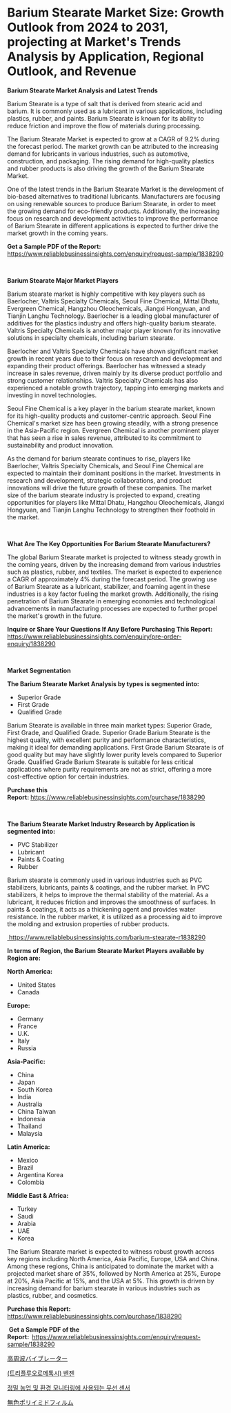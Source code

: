 <p><h1>Barium Stearate Market Size: Growth Outlook from 2024 to 2031, projecting at Market's Trends Analysis by Application, Regional Outlook, and Revenue</h1></p><p><strong>Barium Stearate Market Analysis and Latest Trends</strong></p>
<p><p>Barium Stearate is a type of salt that is derived from stearic acid and barium. It is commonly used as a lubricant in various applications, including plastics, rubber, and paints. Barium Stearate is known for its ability to reduce friction and improve the flow of materials during processing.</p><p>The Barium Stearate Market is expected to grow at a CAGR of 9.2% during the forecast period. The market growth can be attributed to the increasing demand for lubricants in various industries, such as automotive, construction, and packaging. The rising demand for high-quality plastics and rubber products is also driving the growth of the Barium Stearate Market.</p><p>One of the latest trends in the Barium Stearate Market is the development of bio-based alternatives to traditional lubricants. Manufacturers are focusing on using renewable sources to produce Barium Stearate, in order to meet the growing demand for eco-friendly products. Additionally, the increasing focus on research and development activities to improve the performance of Barium Stearate in different applications is expected to further drive the market growth in the coming years.</p></p>
<p><strong>Get a Sample PDF of the Report:&nbsp;</strong> <a href="https://www.reliablebusinessinsights.com/enquiry/request-sample/1838290">https://www.reliablebusinessinsights.com/enquiry/request-sample/1838290</a></p>
<p>&nbsp;</p>
<p><strong>Barium Stearate Major Market Players</strong></p>
<p><p>Barium stearate market is highly competitive with key players such as Baerlocher, Valtris Specialty Chemicals, Seoul Fine Chemical, Mittal Dhatu, Evergreen Chemical, Hangzhou Oleochemicals, Jiangxi Hongyuan, and Tianjin Langhu Technology. Baerlocher is a leading global manufacturer of additives for the plastics industry and offers high-quality barium stearate. Valtris Specialty Chemicals is another major player known for its innovative solutions in specialty chemicals, including barium stearate.</p><p>Baerlocher and Valtris Specialty Chemicals have shown significant market growth in recent years due to their focus on research and development and expanding their product offerings. Baerlocher has witnessed a steady increase in sales revenue, driven mainly by its diverse product portfolio and strong customer relationships. Valtris Specialty Chemicals has also experienced a notable growth trajectory, tapping into emerging markets and investing in novel technologies.</p><p>Seoul Fine Chemical is a key player in the barium stearate market, known for its high-quality products and customer-centric approach. Seoul Fine Chemical's market size has been growing steadily, with a strong presence in the Asia-Pacific region. Evergreen Chemical is another prominent player that has seen a rise in sales revenue, attributed to its commitment to sustainability and product innovation.</p><p>As the demand for barium stearate continues to rise, players like Baerlocher, Valtris Specialty Chemicals, and Seoul Fine Chemical are expected to maintain their dominant positions in the market. Investments in research and development, strategic collaborations, and product innovations will drive the future growth of these companies. The market size of the barium stearate industry is projected to expand, creating opportunities for players like Mittal Dhatu, Hangzhou Oleochemicals, Jiangxi Hongyuan, and Tianjin Langhu Technology to strengthen their foothold in the market.</p></p>
<p>&nbsp;</p>
<p><strong>What Are The Key Opportunities For Barium Stearate Manufacturers?</strong></p>
<p><p>The global Barium Stearate market is projected to witness steady growth in the coming years, driven by the increasing demand from various industries such as plastics, rubber, and textiles. The market is expected to experience a CAGR of approximately 4% during the forecast period. The growing use of Barium Stearate as a lubricant, stabilizer, and foaming agent in these industries is a key factor fueling the market growth. Additionally, the rising penetration of Barium Stearate in emerging economies and technological advancements in manufacturing processes are expected to further propel the market's growth in the future.</p></p>
<p><strong>Inquire or Share Your Questions If Any Before Purchasing This Report:</strong> <a href="https://www.reliablebusinessinsights.com/enquiry/pre-order-enquiry/1838290">https://www.reliablebusinessinsights.com/enquiry/pre-order-enquiry/1838290</a></p>
<p>&nbsp;</p>
<p><strong>Market Segmentation</strong></p>
<p><strong>The Barium Stearate Market Analysis by types is segmented into:</strong></p>
<p><ul><li>Superior Grade</li><li>First Grade</li><li>Qualified Grade</li></ul></p>
<p><p>Barium Stearate is available in three main market types: Superior Grade, First Grade, and Qualified Grade. Superior Grade Barium Stearate is the highest quality, with excellent purity and performance characteristics, making it ideal for demanding applications. First Grade Barium Stearate is of good quality but may have slightly lower purity levels compared to Superior Grade. Qualified Grade Barium Stearate is suitable for less critical applications where purity requirements are not as strict, offering a more cost-effective option for certain industries.</p></p>
<p><strong>Purchase this Report:&nbsp;</strong><a href="https://www.reliablebusinessinsights.com/purchase/1838290">https://www.reliablebusinessinsights.com/purchase/1838290</a></p>
<p>&nbsp;</p>
<p><strong>The Barium Stearate Market Industry Research by Application is segmented into:</strong></p>
<p><ul><li>PVC Stabilizer</li><li>Lubricant</li><li>Paints & Coating</li><li>Rubber</li></ul></p>
<p><p>Barium stearate is commonly used in various industries such as PVC stabilizers, lubricants, paints & coatings, and the rubber market. In PVC stabilizers, it helps to improve the thermal stability of the material. As a lubricant, it reduces friction and improves the smoothness of surfaces. In paints & coatings, it acts as a thickening agent and provides water resistance. In the rubber market, it is utilized as a processing aid to improve the molding and extrusion properties of rubber products.</p></p>
<p><a href="https://www.reliablebusinessinsights.com/barium-stearate-r1838290">&nbsp;https://www.reliablebusinessinsights.com/barium-stearate-r1838290</a></p>
<p><strong>In terms of Region, the Barium Stearate Market Players available by Region are:</strong></p>
<p>
    <p> <strong> North America: </strong>
        <ul>
            <li>United States</li>
            <li>Canada</li>
        </ul>
        </p> 
    <p> <strong> Europe: </strong>
        <ul>
            <li>Germany</li>
            <li>France</li>
            <li>U.K.</li>
            <li>Italy</li>
            <li>Russia</li>
        </ul>
        </p> 
    <p> <strong> Asia-Pacific: </strong>
        <ul>
            <li>China</li>
            <li>Japan</li>
            <li>South Korea</li>
            <li>India</li>
            <li>Australia</li>
            <li>China Taiwan</li>
            <li>Indonesia</li>
            <li>Thailand</li>
            <li>Malaysia</li>
        </ul>
        </p> 
    <p> <strong> Latin America: </strong>
        <ul>
            <li>Mexico</li>
            <li>Brazil</li>
            <li>Argentina Korea</li>
            <li>Colombia</li>
        </ul>
        </p> 
    <p> <strong> Middle East & Africa: </strong>
        <ul>
            <li>Turkey</li>
            <li>Saudi</li>
            <li>Arabia</li>
            <li>UAE</li>
            <li>Korea</li>
        </ul>
    </p>
    </p>
<p><p>The Barium Stearate market is expected to witness robust growth across key regions including North America, Asia Pacific, Europe, USA and China. Among these regions, China is anticipated to dominate the market with a projected market share of 35%, followed by North America at 25%, Europe at 20%, Asia Pacific at 15%, and the USA at 5%. This growth is driven by increasing demand for barium stearate in various industries such as plastics, rubber, and cosmetics.</p></p>
<p><strong>Purchase this Report: </strong><a href="https://www.reliablebusinessinsights.com/purchase/1838290">https://www.reliablebusinessinsights.com/purchase/1838290</a></p>
<p>&nbsp;<strong>Get a Sample PDF of the Report:&nbsp;&nbsp;</strong><a href="https://www.reliablebusinessinsights.com/enquiry/request-sample/1838290">https://www.reliablebusinessinsights.com/enquiry/request-sample/1838290</a></p>
<p><strong></strong></p>
<p><p><a href="https://medium.com/@nyahmertz1944/%E3%82%B0%E3%83%AD%E3%83%BC%E3%83%90%E3%83%AB%E9%AB%98%E5%91%A8%E6%B3%A2%E6%8C%AF%E5%8B%95%E5%AD%90%E5%B8%82%E5%A0%B4%E3%81%AE%E8%A6%8F%E6%A8%A1%E3%81%AF-%E7%94%A3%E6%A5%AD%E4%BA%88%E6%B8%AC%E3%81%AB%E3%82%88%E3%82%8B%E3%81%A8-2024%E5%B9%B4%E3%81%8B%E3%82%892031%E5%B9%B4%E3%81%BE%E3%81%A7%E3%81%AB%E5%B9%B4%E7%8E%87-%E3%81%AE%E6%88%90%E9%95%B7%E3%81%8C%E6%9C%9F%E5%BE%85%E3%81%95%E3%82%8C%E3%81%A6%E3%81%84%E3%81%BE%E3%81%99-6616dc97ade8">高周波バイブレーター</a></p><p><a href="https://medium.com/@bobbyreitenberg879562023/%EA%B8%80%EB%A1%9C%EB%B2%8C-%ED%8A%B8%EB%A6%AC%ED%94%8C%EB%A3%A8%EC%98%A4%EB%A1%9C%EB%A9%94%ED%86%A1%EC%8B%9C-%EB%B2%A4%EC%A0%A0-%EC%8B%9C%EC%9E%A5-%EB%B2%94%EC%9C%84%EC%99%80-%EA%B7%B8-%EB%B9%A0%EB%A5%B4%EA%B2%8C-%EC%84%B1%EC%9E%A5%ED%95%98%EB%8A%94-cagr%EC%97%90-%EB%8C%80%ED%95%9C-%EC%8B%AC%EC%B8%B5-%EB%B6%84%EC%84%9D%EC%9D%80-2024%EB%85%84%EB%B6%80%ED%84%B0-2031%EB%85%84%EA%B9%8C%EC%A7%80-%EC%98%88%EC%83%81%EB%90%98%EC%96%B4%EC%9E%88%EB%8B%A4-4752de5a4200">(트리플루오로메톡시) 벤젠</a></p><p><a href="https://medium.com/@bobbyreitenberg879562023/2024%EB%85%84%EB%B6%80%ED%84%B0-2031%EB%85%84%EA%B9%8C%EC%A7%80%EC%9D%98-%EA%B8%B0%EA%B0%84-%EB%8F%99%EC%95%88-%EA%B8%80%EB%A1%9C%EB%B2%8C-%EB%AC%B4%EC%84%A0-%EC%84%BC%EC%84%9C%EA%B0%80-%EC%A0%95%EB%B0%80-%EB%86%8D%EC%97%85-%EB%B0%8F-%ED%99%98%EA%B2%BD-%EB%AA%A8%EB%8B%88%ED%84%B0%EB%A7%81-%EC%8B%9C%EC%9E%A5%EC%97%90%EC%84%9C-%EC%A0%9C%EA%B3%B5%ED%95%98%EB%8A%94-%EA%B8%B0%ED%9A%8C%EC%99%80-%EC%98%88%EC%B8%A1-4e5ce2805fbb">정밀 농업 및 환경 모니터링에 사용되는 무선 센서</a></p><p><a href="https://medium.com/@jonathanstephens626/2024%E5%B9%B4%E3%81%8B%E3%82%892031%E5%B9%B4%E3%81%BE%E3%81%A7%E3%81%AE%E6%9C%9F%E9%96%93%E3%81%AB%E4%BA%88%E6%B8%AC%E3%81%95%E3%82%8C%E3%81%9F%E7%89%B9%E6%80%A7%E3%82%92%E5%88%86%E6%9E%90%E3%81%99%E3%82%8B%E7%84%A1%E8%89%B2%E3%81%AE%E3%83%9D%E3%83%AA%E3%82%A4%E3%83%9F%E3%83%89%E3%83%95%E3%82%A3%E3%83%AB%E3%83%A0%E3%81%AE%E5%B8%82%E5%A0%B4%E5%8B%95%E6%85%8B%E3%81%A8%E6%88%90%E9%95%B7%E3%83%89%E3%83%A9%E3%82%A4%E3%83%90%E3%82%92%E5%88%86%E6%9E%90%E3%81%97%E3%81%BE%E3%81%99-f23305b7aa22">無色ポリイミドフィルム</a></p></p>